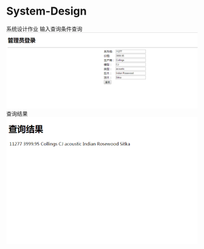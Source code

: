 # System-Design
系统设计作业
输入查询条件查询
![查询界面](https://github.com/CUMTElite2014/System-Design/blob/master/%E6%9F%A5%E8%AF%A2%E7%95%8C%E9%9D%A2.png)
查询结果
![查询界面](https://github.com/CUMTElite2014/System-Design/blob/master/%E6%9F%A5%E8%AF%A2%E7%BB%93%E6%9E%9C.png)
